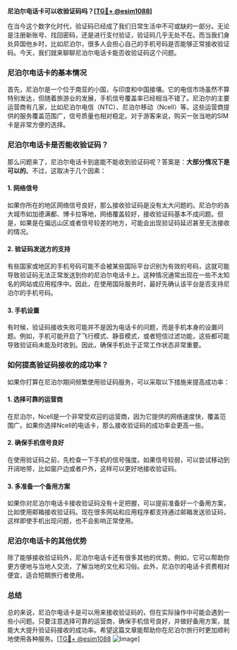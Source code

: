 **尼泊尔电话卡可以收验证码吗？[[TG💪+ @esim1088](https://t.me/s/esim1088)]**

在当今这个数字化时代，验证码已经成了我们日常生活中不可或缺的一部分。无论是注册新账号、找回密码，还是进行支付验证，验证码几乎无处不在。而当我们身处异国他乡时，比如尼泊尔，很多人会担心自己的手机号码是否能够正常接收验证码。今天，我们就来聊聊尼泊尔电话卡能否收验证码这个问题。

### 尼泊尔电话卡的基本情况

首先，尼泊尔是一个位于南亚的小国，与印度和中国接壤。它的电信市场虽然不算特别发达，但随着旅游业的发展，手机信号覆盖率已经相当不错了。尼泊尔的主要运营商有几家，比如尼泊尔电信（NTC）、尼泊尔移动（Ncell）等。这些运营商提供的服务覆盖范围广，信号质量也相对稳定。对于游客来说，购买一张当地的SIM卡是非常方便的选择。

### 尼泊尔电话卡是否能收验证码？

那么问题来了，尼泊尔电话卡到底能不能收到验证码呢？答案是：**大部分情况下是可以的**。不过，这取决于几个因素：

#### 1. 网络信号

如果你所在的地区网络信号良好，那么接收验证码是没有太大问题的。尼泊尔的各大城市如加德满都、博卡拉等地，网络覆盖较好，接收验证码基本不成问题。但是，如果是在偏远山区或者信号较差的地方，可能会出现验证码延迟甚至无法接收的情况。

#### 2. 验证码发送方的支持

有些国家或地区的手机号码可能不会被某些国际平台识别为有效的号码，这就可能导致验证码无法正常发送到你的尼泊尔电话卡上。这种情况通常出现在一些不太知名的网站或应用程序中。因此，在使用国际服务时，最好先确认该平台是否支持尼泊尔的手机号码。

#### 3. 手机设置

有时候，验证码接收失败可能并不是因为电话卡的问题，而是手机本身的设置问题。例如，手机可能开启了飞行模式、静音模式，或者短信过滤功能，这些都可能导致验证码未能及时收到。因此，确保手机处于正常工作状态非常重要。

### 如何提高验证码接收的成功率？

如果你打算在尼泊尔期间频繁使用验证码服务，可以采取以下措施来提高成功率：

#### 1. 选择可靠的运营商

在尼泊尔，Ncell是一个非常受欢迎的运营商，因为它提供的网络速度快，覆盖范围广。如果你选择Ncell的电话卡，那么接收验证码的成功率会更高一些。

#### 2. 确保手机信号良好

在使用验证码之前，先检查一下手机的信号强度。如果信号较弱，可以尝试移动到开阔地带，比如窗户边或者户外，这样可以更好地接收验证码。

#### 3. 多准备一个备用方案

如果你对尼泊尔电话卡接收验证码没有十足把握，可以提前准备好一个备用方案，比如使用邮箱接收验证码。现在很多网站和应用程序都支持通过邮箱发送验证码，这样即使手机出现问题，也不会影响正常使用。

### 尼泊尔电话卡的其他优势

除了能够接收验证码外，尼泊尔电话卡还有很多其他的优势。例如，它可以帮助你更方便地与当地人交流，了解当地的文化和习俗。此外，尼泊尔的电话卡资费相对便宜，适合短期旅行者使用。

### 总结

总的来说，尼泊尔电话卡是可以用来接收验证码的，但在实际操作中可能会遇到一些小问题。只要注意选择可靠的运营商，确保手机信号良好，并做好备用方案，就能大大提升验证码接收的成功率。希望这篇文章能帮助你在尼泊尔旅行时更加顺利地使用各种服务。[[TG💪+ @esim1088](https://t.me/s/esim1088) ![Image](https://i.postimg.cc/4NQfJmqS/Snipaste-2025-05-13-00-14-12.png)]
